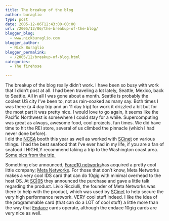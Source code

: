 ```yaml
---
title: The breakup of the blog
author: buraglio
type: post
date: 2005-12-06T12:43:00+00:00
url: /2005/12/06/the-breakup-of-the-blog/
blogger_blog:
  - www.nickburaglio.com
blogger_author:
  - Nick Buraglio
blogger_permalink:
  - /2005/12/breakup-of-blog.html
categories:
  - The firehose

---
```

<div>
</div>

The breakup of the blog really didn&#8217;t work. I have been so busy with work that I didn&#8217;t post at all. I had been traveling a lot lately, Seattle, Mexico, back to Seattle. All in all I was gone about a month. Seattle is probably the coolest US city I&#8217;ve been to, not as rain-soaked as many say. Both times I was there (a 4 day trip and an 11 day trip) for work it drizzled a bit but for the most part it was pretty nice. I would love to go again, it seems like the Pacific Northwest is somewhere I could stay for a while. Supercomputing was great as always, awesome food, cool projects, fun times. We did have time to hit the REI store, several of us climbed the pinnacle (which I had never done before).  
[<img src="http://buraglio.com/pics/ncsa/SuperComputing05/SC05%20-%2088.jpg" border="0" alt="" />][1]  
I did the [NCSA][2] booth this year as well as worked with [SCinet][3] on various things. I had the best seafood that I&#8217;ve ever had in my life, if you are a fan of seafood I HIGHLY recommend taking a trip to the Washington coast area. [Some pics from the trip.][4]

Something else announced,  [Force10 networks][5]has acquired a pretty cool little company; [Meta Networks][6]. For those that don&#8217;t know, Meta Networks makes a very cool IDS card that can do 10gig with minimal overhead to the host OS. At [SC|05][7] they announced the purchase and gave a little talk regarding the product. Livio Ricciulli, the founder of Meta Networks was there to help with the product, which was used by [SCinet][3] to help secure the very high performance network. VERY cool stuff indeed. I like the idea of the programmable card (that can do a LOT of cool stuff) a little more than the way that [Endace][8] cards operate, although the endace 10gig cards are very nice as well.

<div>
</div>

 [1]: http://buraglio.com/pics/ncsa/SuperComputing05/SC05%20-%2088.jpg
 [2]: http://www.ncsa.uiuc.edu/
 [3]: http://scinet.supercomp.org/
 [4]: http://buraglio.com/pics/ncsa/SuperComputing05/
 [5]: http://www.force10networks.com/
 [6]: http://www.metanetworks.org/
 [7]: http://www.sc05.org/
 [8]: http://www.endace.com/